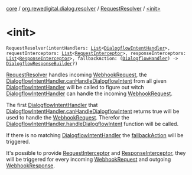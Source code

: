 [core](../../index.md) / [org.rewedigital.dialog.resolver](../index.md) / [RequestResolver](index.md) / [&lt;init&gt;](./-init-.md)

# &lt;init&gt;

`RequestResolver(intentHandlers: `[`List`](https://kotlinlang.org/api/latest/jvm/stdlib/kotlin.collections/-list/index.html)`<`[`DialogflowIntentHandler`](../../org.rewedigital.dialog.handler/-dialogflow-intent-handler/index.md)`>, requestInterceptors: `[`List`](https://kotlinlang.org/api/latest/jvm/stdlib/kotlin.collections/-list/index.html)`<`[`RequestInterceptor`](../../org.rewedigital.dialog.interceptors/-request-interceptor/index.md)`>, responseInterceptors: `[`List`](https://kotlinlang.org/api/latest/jvm/stdlib/kotlin.collections/-list/index.html)`<`[`ResponseInterceptor`](../../org.rewedigital.dialog.interceptors/-response-interceptor/index.md)`>, fallbackAction: (`[`DialogflowHandler`](../../org.rewedigital.dialog.handler/-dialogflow-handler/index.md)`) -> `[`DialogflowResponseBuilder`](../../org.rewedigital.dialog.handler/-dialogflow-response-builder/index.md)`?)`

[RequestResolver](index.md) handles incoming [WebhookRequest](../../org.rewedigital.dialog.model.dialogflow/-webhook-request/index.md), the [DialogflowIntentHandler.canHandleDialogflowIntent](../../org.rewedigital.dialog.handler/-dialogflow-intent-handler/can-handle-dialogflow-intent.md)
from all given [DialogflowIntentHandler](../../org.rewedigital.dialog.handler/-dialogflow-intent-handler/index.md) will be called to figure out witch [DialogflowIntentHandler](../../org.rewedigital.dialog.handler/-dialogflow-intent-handler/index.md)
can handle the incoming [WebhookRequest](../../org.rewedigital.dialog.model.dialogflow/-webhook-request/index.md).

The first [DialogflowIntentHandler](../../org.rewedigital.dialog.handler/-dialogflow-intent-handler/index.md) that [DialogflowIntentHandler.canHandleDialogflowIntent](../../org.rewedigital.dialog.handler/-dialogflow-intent-handler/can-handle-dialogflow-intent.md) returns true
will be used to handle the [WebhookRequest](../../org.rewedigital.dialog.model.dialogflow/-webhook-request/index.md). Therefor the [DialogflowIntentHandler.handleDialogflowIntent](../../org.rewedigital.dialog.handler/-dialogflow-intent-handler/handle-dialogflow-intent.md)
function will be called.

If there is no matching [DialogflowIntentHandler](../../org.rewedigital.dialog.handler/-dialogflow-intent-handler/index.md) the [fallbackAction](#) will be triggered.

It's possible to provide [RequestInterceptor](../../org.rewedigital.dialog.interceptors/-request-interceptor/index.md) and [ResponseInterceptor](../../org.rewedigital.dialog.interceptors/-response-interceptor/index.md), they will be triggered for every
incoming [WebhookRequest](../../org.rewedigital.dialog.model.dialogflow/-webhook-request/index.md) and outgoing [WebhookResponse](../../org.rewedigital.dialog.model.dialogflow/-webhook-response/index.md).

